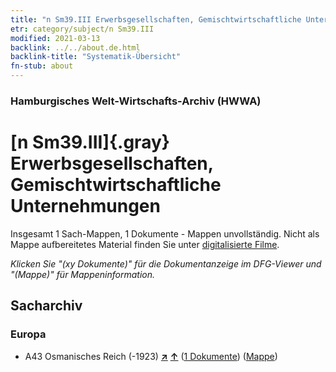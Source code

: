 ```yaml
---
title: "n Sm39.III Erwerbsgesellschaften, Gemischtwirtschaftliche Unternehmungen"
etr: category/subject/n Sm39.III
modified: 2021-03-13
backlink: ../../about.de.html
backlink-title: "Systematik-Übersicht"
fn-stub: about
---
```


### Hamburgisches Welt-Wirtschafts-Archiv (HWWA)
# [n Sm39.III]{.gray}&#8201; Erwerbsgesellschaften, Gemischtwirtschaftliche Unternehmungen&#160; 




Insgesamt 1 Sach-Mappen, 1 Dokumente - Mappen unvollständig.
Nicht als Mappe aufbereitetes Material finden Sie unter [digitalisierte Filme](/film/h1_sh).

_Klicken Sie "(xy Dokumente)" für die Dokumentanzeige im DFG-Viewer und "(Mappe)" für Mappeninformation._

## Sacharchiv




### Europa

- A43 Osmanisches Reich (-1923) [**&nearr;**](../../../geo/i/141034/about.de.html "Osmanisches Reich (-1923) (alle Mappen)") [**&uarr;**](../../../geo/about.de.html#A43 "Ländersystematik") (<a href="https://pm20.zbw.eu/dfgview/sh/141034,145843" title="über: Osmanisches Reich (-1923) : Erwerbsgesellschaften, Gemischtwirtschaftliche Unternehmungen" target="_blank">1 Dokumente</a>) ([Mappe](http://purl.org/pressemappe20/folder/sh/141034,145843))


